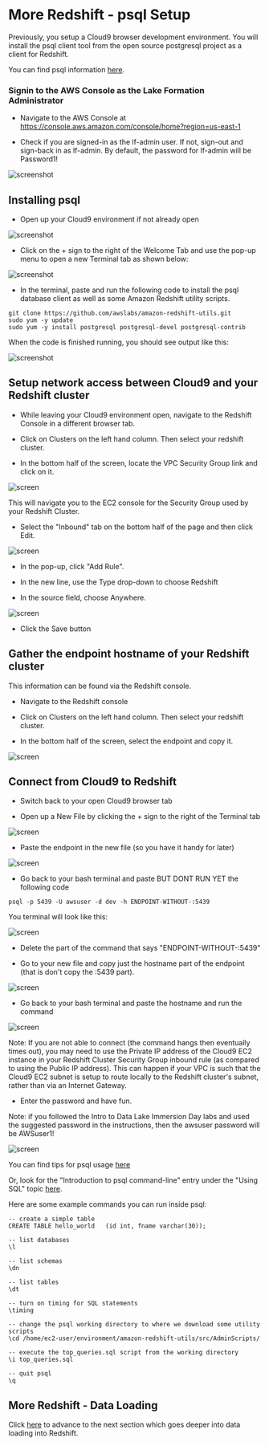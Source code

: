 # More Redshift - psql Setup
Previously, you setup a Cloud9 browser development environment.  You will install the psql client tool from the open source postgresql project as a client for Redshift.


You can find psql information [here](https://www.postgresql.org/docs/8.4/app-psql.html).

### Signin to the AWS Console as the Lake Formation Administrator

* Navigate to the AWS Console at https://console.aws.amazon.com/console/home?region=us-east-1

* Check if you are signed-in as the lf-admin user.  If not, sign-out and sign-back in as lf-admin.  By default, the password for lf-admin will be Password1!

![screenshot](images/New1.png)

## Installing psql

* Open up your Cloud9 environment if not already open

![screenshot](images/prereq1.png)

* Click on the + sign to the right of the Welcome Tab and use the pop-up menu to open a new Terminal tab as shown below:

![screenshot](images/prereq2.png)

* In the terminal, paste and run the following code to install the psql database client as well as some Amazon Redshift utility scripts.

```
git clone https://github.com/awslabs/amazon-redshift-utils.git
sudo yum -y update
sudo yum -y install postgresql postgresql-devel postgresql-contrib

```

When the code is finished running, you should see output like this:

![screenshot](images/prereq3.png)



## Setup network access between Cloud9 and your Redshift cluster 

* While leaving your Cloud9 environment open, navigate to the Redshift Console in a different browser tab.

* Click on Clusters on the left hand column.  Then select your redshift cluster.

* In the bottom half of the screen, locate the VPC Security Group link and click on it.

![screen](images/net0.png)

This will navigate you to the EC2 console for the Security Group used by your Redshift Cluster.

* Select the "Inbound" tab on the bottom half of the page and then click Edit.

![screen](images/net2.png)

* In the pop-up, click "Add Rule".  

* In the new line, use the Type drop-down to choose Redshift

* In the source field, choose Anywhere.

![screen](images/net3.png)

* Click the Save button


## Gather the endpoint hostname of your Redshift cluster

This information can be found via the Redshift console.  

* Navigate to the Redshift console

* Click on Clusters on the left hand column.  Then select your redshift cluster.

* In the bottom half of the screen, select the endpoint and copy it.

![screen](images/rs1.png)


## Connect from Cloud9 to Redshift

* Switch back to your open Cloud9 browser tab

* Open up a New File by clicking the + sign to the right of the Terminal tab

![screen](images/rs2.png)

* Paste the endpoint in the new file (so you have it handy for later)

![screen](images/rs3.png)

* Go back to your bash terminal and paste BUT DONT RUN YET the following code

```
psql -p 5439 -U awsuser -d dev -h ENDPOINT-WITHOUT-:5439
```

You terminal will look like this:

![screen](images/rs4.png)

* Delete the part of the command that says "ENDPOINT-WITHOUT-:5439"

* Go to your new file and copy just the hostname part of the endpoint (that is don't copy the :5439 part).

![screen](images/rs4a.png)

* Go back to your bash terminal and paste the hostname and run the command

![screen](images/rs5.png)

Note: If you are not able to connect (the command hangs then eventually times out), you may need to use the Private IP address of the Cloud9 EC2 instance in your Redshift Cluster Security Group inbound rule (as compared to using the Public IP address).  This can happen if your VPC is such that the Cloud9 EC2 subnet is setup to route locally to the Redshift cluster's subnet, rather than via an Internet Gateway.

* Enter the password and have fun.

Note: if you followed the Intro to Data Lake Immersion Day labs and used the suggested password in the instructions, then the awsuser password will be AWSuser1!

![screen](images/rs6.png)

You can find tips for psql usage [here](http://postgresguide.com/utilities/psql.html)

Or, look for the "Introduction to psql command-line" entry under the "Using SQL" topic [here](http://pg-au.com/training_decks.html).

Here are some example commands you can run inside psql:

```
-- create a simple table
CREATE TABLE hello_world   (id int, fname varchar(30));

-- list databases
\l

-- list schemas
\dn

-- list tables
\dt

-- turn on timing for SQL statements
\timing

-- change the psql working directory to where we download some utility scripts
\cd /home/ec2-user/environment/amazon-redshift-utils/src/AdminScripts/

-- execute the top_queries.sql script from the working directory
\i top_queries.sql

-- quit psql
\q

```



## More Redshift - Data Loading
Click [here](dataload/DataLoad.md) to advance to the next section which goes deeper into data loading into Redshift.
